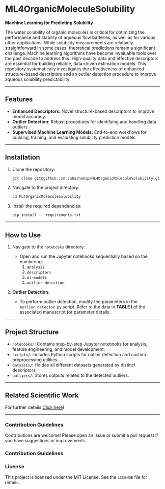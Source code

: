 # ML4OrganicMoleculeSolubility

**Machine Learning for Predicting Solubility**

The water solubility of organic molecules is critical for optimizing the performance and stability of aqueous flow batteries, as well as for various other applications. While solubility measurements are relatively straightforward in some cases, theoretical predictions remain a significant challenge. Machine learning algorithms have become invaluable tools over the past decade to address this. High-quality data and effective descriptors are essential for building reliable, data-driven estimation models. This repository systematically investigates the effectiveness of enhanced structure-based descriptors and an outlier detection procedure to improve aqueous solubility predictability.

---

## Features
- **Enhanced Descriptors:** Novel structure-based descriptors to improve model accuracy.
- **Outlier Detection:** Robust procedures for identifying and handling data outliers.
- **Supervised Machine Learning Models:** End-to-end workflows for building, training, and evaluating solubility prediction models.

---

## Installation

1. Clone the repository:
   ```bash
   git clone git@github.com:sahashemip/ML4OrganicMoleculeSolubility.git
   ```
2. Navigate to the project directory:
   ```bash
   cd ML4OrganicMoleculeSolubility
   ```
3. Install the required dependencies:
   ```bash
   pip install -r requirements.txt
   ```
---

## How to Use

1. Navigate to the `notebooks` directory:
   - Open and run the Jupyter notebooks sequentially based on the numbering:
     1. `analysis`
     2. `descriptors`
     3. `ml-models`
     4. `outlier-detection`

2. **Outlier Detection**:
   - To perform outlier detection, modify the parameters in the `outlier_detector.py` script. Refer to the data in **TABLE I** of the associated manuscript for parameter details.

---

## Project Structure
- `notebooks/`: Contains step-by-step Jupyter notebooks for analysis, feature engineering, and model development.
- `scripts/`: Includes Python scripts for outlier detection and custom preprocessing utilities.
- `datasets/`: Holdes all different datasets generated by distinct descriptors.
- `outliers/`: Stores outputs related to the detected outliers.

---

## Related Scientific Work
For further details [Click here](https://chemrxiv.org/engage/chemrxiv/article-details/67851a75fa469535b9ceafbd)!

---

### Contribution Guidelines
Contributions are welcome! Please open an issue or submit a pull request if you have suggestions or improvements.
### Contribution Guidelines

### License
This project is licensed under the MIT License. See the `LICENSE` file for details.

